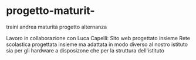 # progetto-maturit-
traini andrea maturità progetto alternanza

Lavoro in collaborazione con Luca Capelli:
Sito web progettato insieme
Rete scolastica progettata insieme ma adattata in modo diverso al nostro istituto sia per gli hardware a disposizone che per la struttura dell'istituto
